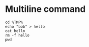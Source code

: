 # Multiline command

```bash|{type:'command'}
cd %TMP%
echo "bob" > hello
cat hello
rm -f hello
pwd
```

